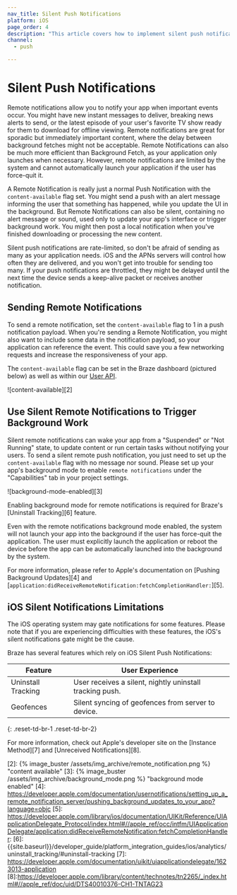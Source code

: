 ```yaml
---
nav_title: Silent Push Notifications
platform: iOS
page_order: 4
description: "This article covers how to implement silent push notifications in your iOS application."
channel:
  - push

---
```


# Silent Push Notifications

Remote notifications allow you to notify your app when important events occur. You might have new instant messages to deliver, breaking news alerts to send, or the latest episode of your user's favorite TV show ready for them to download for offline viewing. Remote notifications are great for sporadic but immediately important content, where the delay between background fetches might not be acceptable. Remote Notifications can also be much more efficient than Background Fetch, as your application only launches when necessary. However, remote notifications are limited by the system and cannot automatically launch your application if the user has force-quit it.

A Remote Notification is really just a normal Push Notification with the `content-available` flag set. You might send a push with an alert message informing the user that something has happened, while you update the UI in the background. But Remote Notifications can also be silent, containing no alert message or sound, used only to update your app's interface or trigger background work. You might then post a local notification when you've finished downloading or processing the new content.

Silent push notifications are rate-limited, so don't be afraid of sending as many as your application needs. iOS and the APNs servers will control how often they are delivered, and you won't get into trouble for sending too many. If your push notifications are throttled, they might be delayed until the next time the device sends a keep-alive packet or receives another notification.

## Sending Remote Notifications

To send a remote notification, set the `content-available` flag to 1 in a push notification payload. When you're sending a Remote Notification, you might also want to include some data in the notification payload, so your application can reference the event. This could save you a few networking requests and increase the responsiveness of your app.

The `content-available` flag can be set in the Braze dashboard (pictured below) as well as within our [User API][1].

![content-available][2]

## Use Silent Remote Notifications to Trigger Background Work

Silent remote notifications can wake your app from a "Suspended" or "Not Running" state, to update content or run certain tasks without notifying your users. To send a silent remote push notification, you just need to set up the `content-available` flag with no message nor sound. Please set up your app's background mode to enable `remote notifications` under the "Capabilities" tab in your project settings.

![background-mode-enabled][3]

Enabling background mode for remote notifications is required for Braze's [Uninstall Tracking][6] feature.

Even with the remote notifications background mode enabled, the system will not launch your app into the background if the user has force-quit the application. The user must explicitly launch the application or reboot the device before the app can be automatically launched into the background by the system.

For more information, please refer to Apple's documentation on [Pushing Background Updates][4] and [`application:didReceiveRemoteNotification:fetchCompletionHandler:`][5].

## iOS Silent Notifications Limitations
The iOS operating system may gate notifications for some features. Please note that if you are experiencing difficulties with these features, the iOS's silent notifications gate might be the cause.

Braze has several features which rely on iOS Silent Push Notifications:

|Feature|User Experience|
|---|---|
|Uninstall Tracking | User receives a silent, nightly uninstall tracking push.|
|Geofences | Silent syncing of geofences from server to device.|
{: .reset-td-br-1 .reset-td-br-2}

For more information, check out Apple's developer site on the [Instance Method][7] and [Unreceived Notifications][8].

[1]: {{site.baseurl}}/developer_guide/rest_api/user_data/#user-data
[2]: {% image_buster /assets/img_archive/remote_notification.png %} "content available"
[3]: {% image_buster /assets/img_archive/background_mode.png %} "background mode enabled"
[4]: https://developer.apple.com/documentation/usernotifications/setting_up_a_remote_notification_server/pushing_background_updates_to_your_app?language=objc
[5]: https://developer.apple.com/library/ios/documentation/UIKit/Reference/UIApplicationDelegate_Protocol/index.html#//apple_ref/occ/intfm/UIApplicationDelegate/application:didReceiveRemoteNotification:fetchCompletionHandler:
[6]: {{site.baseurl}}/developer_guide/platform_integration_guides/ios/analytics/uninstall_tracking/#uninstall-tracking
[7]: https://developer.apple.com/documentation/uikit/uiapplicationdelegate/1623013-application
[8]:https://developer.apple.com/library/content/technotes/tn2265/_index.html#//apple_ref/doc/uid/DTS40010376-CH1-TNTAG23
